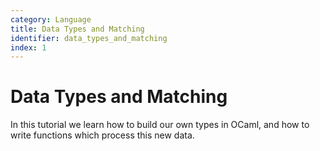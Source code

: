 ```yaml
---
category: Language
title: Data Types and Matching
identifier: data_types_and_matching
index: 1
---
```


# Data Types and Matching

In this tutorial we learn how to build our own types in OCaml, and how to write
functions which process this new data.
